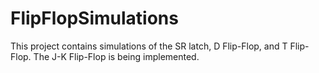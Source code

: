 # FlipFlopSimulations
This project contains simulations of the SR latch, D Flip-Flop, and T Flip-Flop. The J-K Flip-Flop is being implemented.
